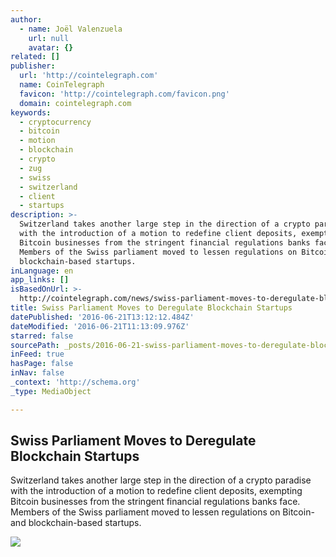 ```yaml
---
author:
  - name: Joël Valenzuela
    url: null
    avatar: {}
related: []
publisher:
  url: 'http://cointelegraph.com'
  name: CoinTelegraph
  favicon: 'http://cointelegraph.com/favicon.png'
  domain: cointelegraph.com
keywords:
  - cryptocurrency
  - bitcoin
  - motion
  - blockchain
  - crypto
  - zug
  - swiss
  - switzerland
  - client
  - startups
description: >-
  Switzerland takes another large step in the direction of a crypto paradise
  with the introduction of a motion to redefine client deposits, exempting
  Bitcoin businesses from the stringent financial regulations banks face.
  Members of the Swiss parliament moved to lessen regulations on Bitcoin- and
  blockchain-based startups.
inLanguage: en
app_links: []
isBasedOnUrl: >-
  http://cointelegraph.com/news/swiss-parliament-moves-to-deregulate-blockchain-startups
title: Swiss Parliament Moves to Deregulate Blockchain Startups
datePublished: '2016-06-21T13:12:12.484Z'
dateModified: '2016-06-21T11:13:09.976Z'
starred: false
sourcePath: _posts/2016-06-21-swiss-parliament-moves-to-deregulate-blockchain-startups.md
inFeed: true
hasPage: false
inNav: false
_context: 'http://schema.org'
_type: MediaObject

---
```

<article style=""><h1>Swiss Parliament Moves to Deregulate Blockchain Startups</h1><p>Switzerland takes another large step in the direction of a crypto paradise with the introduction of a motion to redefine client deposits, exempting Bitcoin businesses from the stringent financial regulations banks face. Members of the Swiss parliament moved to lessen regulations on Bitcoin- and blockchain-based startups.</p><img src="http://cointelegraph.com/images/725_aHR0cDovL2NvaW50ZWxlZ3JhcGguY29tL3N0b3JhZ2UvdXBsb2Fkcy92aWV3LzZkYmMwNDI2NjE0MTE4OWI2YzE0MDZlMTUyYzAzNDE0LmpwZw==.jpg" /></article>